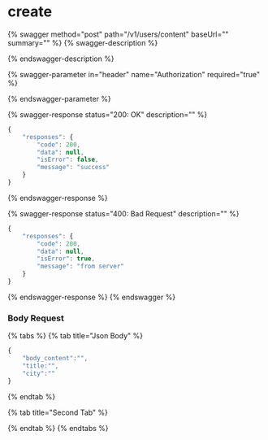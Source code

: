# create

{% swagger method="post" path="/v1/users/content" baseUrl="" summary="" %}
{% swagger-description %}

{% endswagger-description %}

{% swagger-parameter in="header" name="Authorization" required="true" %}

{% endswagger-parameter %}

{% swagger-response status="200: OK" description="" %}
```javascript
{
    "responses": {
        "code": 200,
        "data": null,
        "isError": false,
        "message": "success"
    }
}
```
{% endswagger-response %}

{% swagger-response status="400: Bad Request" description="" %}
```javascript
{
    "responses": {
        "code": 200,
        "data": null,
        "isError": true,
        "message": "from server"
    }
}
```
{% endswagger-response %}
{% endswagger %}

### Body Request

{% tabs %}
{% tab title="Json Body" %}
```javascript
{
    "body_content":"",
    "title:"",
    "city":""
}
```
{% endtab %}

{% tab title="Second Tab" %}

{% endtab %}
{% endtabs %}
